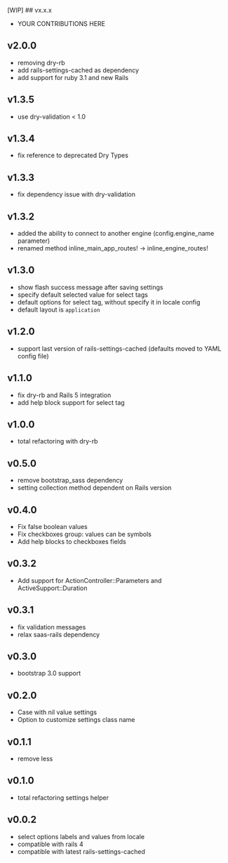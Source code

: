 [WIP] ## vx.x.x

* YOUR CONTRIBUTIONS HERE

## v2.0.0

* removing dry-rb
* add rails-settings-cached as dependency
* add support for ruby 3.1 and new Rails

## v1.3.5
* use dry-validation < 1.0

## v1.3.4
* fix reference to deprecated Dry Types

## v1.3.3
* fix dependency issue with dry-validation

## v1.3.2
* added the ability to connect to another engine (config.engine_name parameter)
* renamed method inline_main_app_routes! -> inline_engine_routes!

## v1.3.0

* show flash success message after saving settings
* specify default selected value for select tags
* default options for select tag, without specify it in locale config
* default layout is `application`

## v1.2.0

* support last version of rails-settings-cached (defaults moved to YAML config file)

## v1.1.0

* fix dry-rb and Rails 5 integration
* add help block support for select tag

## v1.0.0

* total refactoring with dry-rb

## v0.5.0

* remove bootstrap_sass dependency
* setting collection method dependent on Rails version

## v0.4.0

* Fix false boolean values
* Fix checkboxes group: values can be symbols
* Add help blocks to checkboxes fields

## v0.3.2

* Add support for ActionController::Parameters and ActiveSupport::Duration

## v0.3.1

* fix validation messages
* relax saas-rails dependency

## v0.3.0

* bootstrap 3.0 support

## v0.2.0

* Case with nil value settings
* Option to customize settings class name

## v0.1.1

* remove less

## v0.1.0

* total refactoring settings helper

## v0.0.2

* select options labels and values from locale
* compatible with rails 4
* compatible with latest rails-settings-cached
